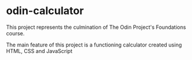 # odin-calculator

This project represents the culmination of The Odin Project's Foundations course.

The main feature of this project is a functioning calculator created using HTML, CSS and JavaScript